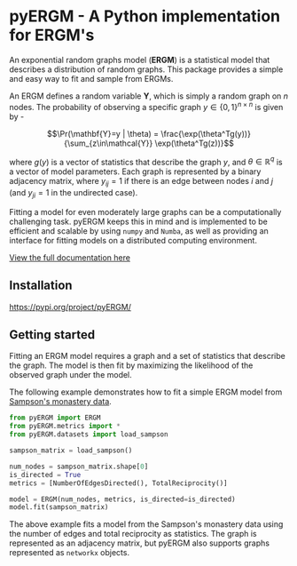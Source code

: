 # pyERGM - A Python implementation for ERGM's

An exponential random graphs model (**ERGM**) is a statistical model that describes a distribution of random graphs. This package provides a simple and easy way to fit and sample from ERGMs.

An ERGM defines a random variable $\mathbf{Y}$, which is simply a random graph on $n$ nodes. The probability of observing a specific graph $y\in \lbrace 0,1 \rbrace ^{n \times n}$ is given by -

$$\Pr(\mathbf{Y}=y | \theta) = \frac{\exp(\theta^Tg(y))}{\sum_{z\in\mathcal{Y}} \exp(\theta^Tg(z))}$$

where $g(y)$ is a vector of statistics that describe the graph $y$, and $\theta \in \mathbb{R}^q$ is a vector of model parameters. Each graph is represented by a binary adjacency matrix, where $y_{ij}=1$ if there is an edge between nodes $i$ and $j$ (and $y_{ji}=1$ in the undirected case).



Fitting a model for even moderately large graphs can be a computationally challenging task. pyERGM keeps this in mind and is implemented to be efficient and scalable by using `numpy` and `Numba`, as well as providing an interface for fitting models on a distributed computing environment.

[View the full documentation here](https://tomtalp.github.io/pyERGM/)


## Installation
https://pypi.org/project/pyERGM/


## Getting started
Fitting an ERGM model requires a graph and a set of statistics that describe the graph. The model is then fit by maximizing the likelihood of the observed graph under the model. 

The following example demonstrates how to fit a simple ERGM model from [Sampson's monastery data](https://networkdata.ics.uci.edu/netdata/html/sampson.html).

```python
from pyERGM import ERGM
from pyERGM.metrics import *
from pyERGM.datasets import load_sampson

sampson_matrix = load_sampson()

num_nodes = sampson_matrix.shape[0]
is_directed = True
metrics = [NumberOfEdgesDirected(), TotalReciprocity()]

model = ERGM(num_nodes, metrics, is_directed=is_directed)
model.fit(sampson_matrix)
```

The above example fits a model from the Sampson's monastery data using the number of edges and total reciprocity as statistics. The graph is represented as an adjacency matrix, but pyERGM also supports graphs represented as `networkx` objects.
